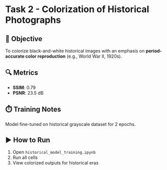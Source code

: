 # Task 2 - Colorization of Historical Photographs

## 🎯 Objective
To colorize black-and-white historical images with an emphasis on **period-accurate color reproduction** (e.g., World War II, 1920s).

## 🔍 Metrics
- **SSIM**: 0.79
- **PSNR**: 23.5 dB

## ⏱️ Training Notes
Model fine-tuned on historical grayscale dataset for 2 epochs.

## ▶️ How to Run
1. Open `historical_model_training.ipynb`
2. Run all cells
3. View colorized outputs for historical eras
